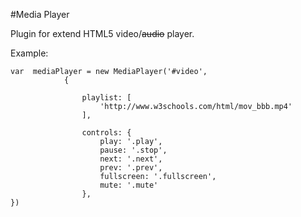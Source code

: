#Media Player

Plugin for extend HTML5 video/~~audio~~ player.

Example:

	var  mediaPlayer = new MediaPlayer('#video',
                {

                    playlist: [
                        'http://www.w3schools.com/html/mov_bbb.mp4'
                    ],

                    controls: {
                        play: '.play',
                        pause: '.stop',
                        next: '.next',
                        prev: '.prev',
                        fullscreen: '.fullscreen',
                        mute: '.mute'
                    },
	})
